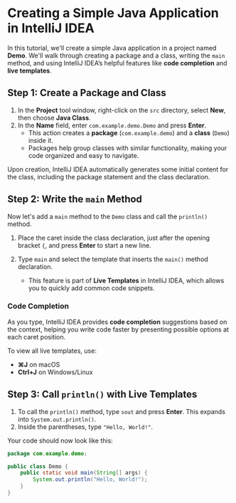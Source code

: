 # Creating a Simple Java Application in IntelliJ IDEA

In this tutorial, we'll create a simple Java application in a project named **Demo**. We'll walk through creating a package and a class, writing the `main` method, and using IntelliJ IDEA’s helpful features like **code completion** and **live templates**.

## Step 1: Create a Package and Class

1. In the **Project** tool window, right-click on the `src` directory, select **New**, then choose **Java Class**.
2. In the **Name** field, enter `com.example.demo.Demo` and press **Enter**.
    - This action creates a **package** (`com.example.demo`) and a **class** (`Demo`) inside it.
    - Packages help group classes with similar functionality, making your code organized and easy to navigate.

Upon creation, IntelliJ IDEA automatically generates some initial content for the class, including the package statement and the class declaration.

## Step 2: Write the `main` Method

Now let's add a `main` method to the `Demo` class and call the `println()` method.

1. Place the caret inside the class declaration, just after the opening bracket `{`, and press **Enter** to start a new line.
2. Type `main` and select the template that inserts the `main()` method declaration.

    - This feature is part of **Live Templates** in IntelliJ IDEA, which allows you to quickly add common code snippets.

### Code Completion

As you type, IntelliJ IDEA provides **code completion** suggestions based on the context, helping you write code faster by presenting possible options at each caret position.

To view all live templates, use:
- **⌘J** on macOS
- **Ctrl+J** on Windows/Linux

## Step 3: Call `println()` with Live Templates

1. To call the `println()` method, type `sout` and press **Enter**. This expands into `System.out.println()`.
2. Inside the parentheses, type `"Hello, World!"`.

Your code should now look like this:

```java
package com.example.demo;

public class Demo {
    public static void main(String[] args) {
        System.out.println("Hello, World!");
    }
}
